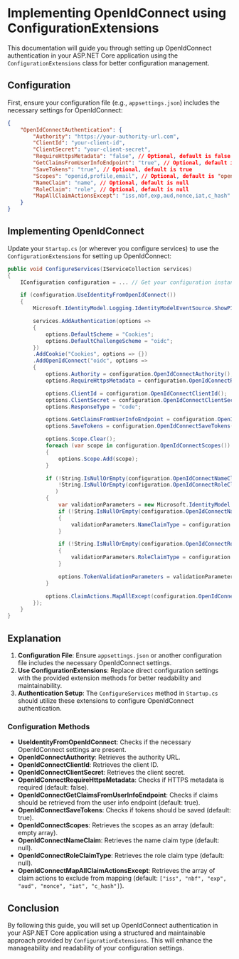 # Implementing OpenIdConnect using ConfigurationExtensions

This documentation will guide you through setting up OpenIdConnect authentication in your ASP.NET Core application using the `ConfigurationExtensions` class for better configuration management.

## Configuration

First, ensure your configuration file (e.g., `appsettings.json`) includes the necessary settings for OpenIdConnect:

```json
{
    "OpenIdConnectAuthentication": {
        "Authority": "https://your-authority-url.com",
        "ClientId": "your-client-id",
        "ClientSecret": "your-client-secret",
        "RequireHttpsMetadata": "false", // Optional, default is false
        "GetClaimsFromUserInfoEndpoint": "true", // Optional, default is true
        "SaveTokens": "true", // Optional, default is true
        "Scopes": "openid,profile,email", // Optional, default is "openid"
        "NameClaim": "name", // Optional, default is null
        "RoleClaim": "role", // Optional, default is null
        "MapAllClaimActionsExcept": "iss,nbf,exp,aud,nonce,iat,c_hash" // Optional, default is a predefined list
    }
}
```

## Implementing OpenIdConnect

Update your `Startup.cs` (or wherever you configure services) to use the `ConfigurationExtensions` for setting up OpenIdConnect:

```csharp
public void ConfigureServices(IServiceCollection services)
{
    IConfiguration configuration = ... // Get your configuration instance

    if (configuration.UseIdentityFromOpenIdConnect())
    {
        Microsoft.IdentityModel.Logging.IdentityModelEventSource.ShowPII = true;

        services.AddAuthentication(options =>
        {
            options.DefaultScheme = "Cookies";
            options.DefaultChallengeScheme = "oidc";
        })
        .AddCookie("Cookies", options => {})
        .AddOpenIdConnect("oidc", options =>
        {
            options.Authority = configuration.OpenIdConnectAuthority();
            options.RequireHttpsMetadata = configuration.OpenIdConnectRequireHttpsMetadata();

            options.ClientId = configuration.OpenIdConnectClientId();
            options.ClientSecret = configuration.OpenIdConnectClientSecret();
            options.ResponseType = "code";

            options.GetClaimsFromUserInfoEndpoint = configuration.OpenIdConnectGetClaimsFromUserInfoEndpoint();
            options.SaveTokens = configuration.OpenIdConnectSaveTokens();

            options.Scope.Clear();
            foreach (var scope in configuration.OpenIdConnectScopes())
            {
                options.Scope.Add(scope);
            }

            if (!String.IsNullOrEmpty(configuration.OpenIdConnectNameClaim()) ||
                !String.IsNullOrEmpty(configuration.OpenIdConnectRoleClaimType())
               )
            {
                var validationParameters = new Microsoft.IdentityModel.Tokens.TokenValidationParameters();
                if (!String.IsNullOrEmpty(configuration.OpenIdConnectNameClaim()))
                {
                    validationParameters.NameClaimType = configuration.OpenIdConnectNameClaim();
                }

                if (!String.IsNullOrEmpty(configuration.OpenIdConnectRoleClaimType()))
                {
                    validationParameters.RoleClaimType = configuration.OpenIdConnectRoleClaimType();
                }

                options.TokenValidationParameters = validationParameters;
            }

            options.ClaimActions.MapAllExcept(configuration.OpenIdConnectMapAllClaimActionsExcept());
        });
    }
}
```

## Explanation

1. **Configuration File**: Ensure `appsettings.json` or another configuration file includes the necessary OpenIdConnect settings.
2. **Use ConfigurationExtensions**: Replace direct configuration settings with the provided extension methods for better readability and maintainability.
3. **Authentication Setup**: The `ConfigureServices` method in `Startup.cs` should utilize these extensions to configure OpenIdConnect authentication.

### Configuration Methods

-   **UseIdentityFromOpenIdConnect**: Checks if the necessary OpenIdConnect settings are present.
-   **OpenIdConnectAuthority**: Retrieves the authority URL.
-   **OpenIdConnectClientId**: Retrieves the client ID.
-   **OpenIdConnectClientSecret**: Retrieves the client secret.
-   **OpenIdConnectRequireHttpsMetadata**: Checks if HTTPS metadata is required (default: false).
-   **OpenIdConnectGetClaimsFromUserInfoEndpoint**: Checks if claims should be retrieved from the user info endpoint (default: true).
-   **OpenIdConnectSaveTokens**: Checks if tokens should be saved (default: true).
-   **OpenIdConnectScopes**: Retrieves the scopes as an array (default: empty array).
-   **OpenIdConnectNameClaim**: Retrieves the name claim type (default: null).
-   **OpenIdConnectRoleClaimType**: Retrieves the role claim type (default: null).
-   **OpenIdConnectMapAllClaimActionsExcept**: Retrieves the array of claim actions to exclude from mapping (default: `["iss", "nbf", "exp", "aud", "nonce", "iat", "c_hash"]`).

## Conclusion

By following this guide, you will set up OpenIdConnect authentication in your ASP.NET Core application using a structured and maintainable approach provided by `ConfigurationExtensions`. This will enhance the manageability and readability of your configuration settings.
